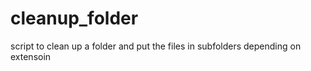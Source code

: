 # cleanup_folder
script to clean up a folder and put the files in subfolders depending on extensoin
